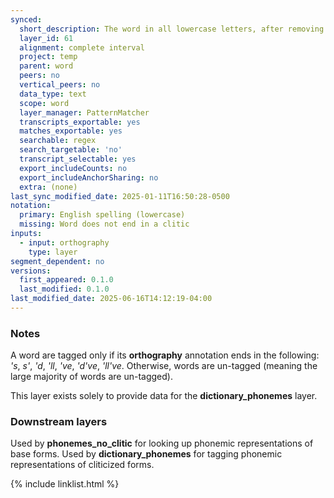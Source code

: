 ```yaml
---
synced:
  short_description: The word in all lowercase letters, after removing all clitics
  layer_id: 61
  alignment: complete interval
  project: temp
  parent: word
  peers: no
  vertical_peers: no
  data_type: text
  scope: word
  layer_manager: PatternMatcher
  transcripts_exportable: yes
  matches_exportable: yes
  searchable: regex
  search_targetable: 'no'
  transcript_selectable: yes
  export_includeCounts: no
  export_includeAnchorSharing: no
  extra: (none)
last_sync_modified_date: 2025-01-11T16:50:28-0500
notation:
  primary: English spelling (lowercase)
  missing: Word does not end in a clitic
inputs:
  - input: orthography
    type: layer
segment_dependent: no
versions:
  first_appeared: 0.1.0
  last_modified: 0.1.0
last_modified_date: 2025-06-16T14:12:19-04:00
---
```


### Notes

A word are tagged only if its **orthography** annotation ends in the following: _'s_, _s'_, _'d_, _'ll_, _'ve_, _'d've_, _'ll've_.
Otherwise, words are un-tagged (meaning the large majority of words are un-tagged).

This layer exists solely to provide data for the **dictionary_phonemes** layer.


### Downstream layers

Used by **phonemes_no_clitic** for looking up phonemic representations of base forms.
Used by **dictionary_phonemes** for tagging phonemic representations of cliticized forms.


{% include linklist.html %}
